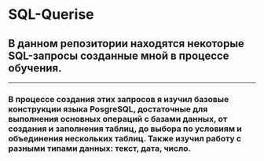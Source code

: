 # SQL-Querise

## В данном репозитории находятся некоторые SQL-запросы созданные мной в процессе обучения. 
___
### В процессе создания этих запросов я изучил базовые конструкции языка PosgreSQL, достаточные для выполнения основных операций  с базами данных, от создания и заполнения таблиц, до выбора по условиям и объединения нескольких таблиц. Также изучил работу с разными типами данных: текст, дата, число.
